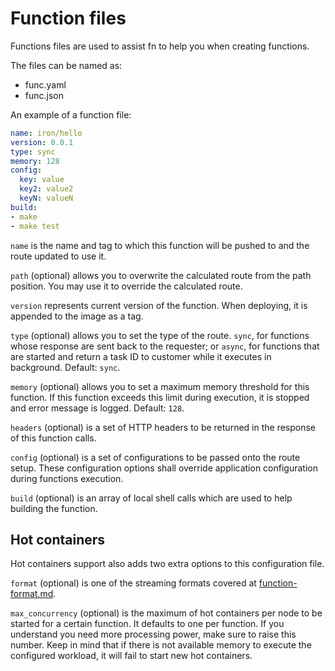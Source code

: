 # Function files

Functions files are used to assist fn to help you when creating functions.

The files can be named as:

- func.yaml
- func.json

An example of a function file:

```yaml
name: iron/hello
version: 0.0.1
type: sync
memory: 128
config:
  key: value
  key2: value2
  keyN: valueN
build:
- make
- make test
```

`name` is the name and tag to which this function will be pushed to and the
route updated to use it.

`path` (optional) allows you to overwrite the calculated route from the path
position. You may use it to override the calculated route.

`version` represents current version of the function. When deploying, it is
appended to the image as a tag.

`type` (optional) allows you to set the type of the route. `sync`, for functions
whose response are sent back to the requester; or `async`, for functions that
are started and return a task ID to customer while it executes in background.
Default: `sync`.

`memory` (optional) allows you to set a maximum memory threshold for this
function. If this function exceeds this limit during execution, it is stopped
and error message is logged. Default: `128`.

`headers` (optional) is a set of HTTP headers to be returned in the response of
this function calls.

`config` (optional) is a set of configurations to be passed onto the route
setup. These configuration options shall override application configuration
during functions execution.

`build` (optional) is an array of local shell calls which are used to help
building the function.

## Hot containers

Hot containers support also adds two extra options to this configuration file.

`format` (optional) is one of the streaming formats covered at [function-format.md](function-format.md).

`max_concurrency` (optional) is the maximum of hot containers per node to be 
started for a certain function. It defaults to one per function. If you 
understand you need more processing power, make sure to raise this number. 
Keep in mind that if there is not available memory to execute the configured 
workload, it will fail to start new hot containers.

